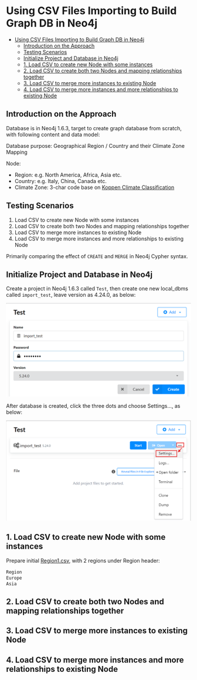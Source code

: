 # Using CSV Files Importing to Build Graph DB in Neo4j

- [Using CSV Files Importing to Build Graph DB in Neo4j](#using-csv-files-importing-to-build-graph-db-in-neo4j)
  - [Introduction on the Approach](#introduction-on-the-approach)
  - [Testing Scenarios](#testing-scenarios)
  - [Initialize Project and Database in Neo4j](#initialize-project-and-database-in-neo4j)
  - [1. Load CSV to create new Node with some instances](#1-load-csv-to-create-new-node-with-some-instances)
  - [2. Load CSV to create both two Nodes and mapping relationships together](#2-load-csv-to-create-both-two-nodes-and-mapping-relationships-together)
  - [3. Load CSV to merge more instances to existing Node](#3-load-csv-to-merge-more-instances-to-existing-node)
  - [4. Load CSV to merge more instances and more relationships to existing Node](#4-load-csv-to-merge-more-instances-and-more-relationships-to-existing-node)

## Introduction on the Approach

Database is in Neo4j 1.6.3, target to create graph database from scratch, with following content and data model:

Database purpose: Geographical Region / Country and their Climate Zone Mapping

Node:
- Region: e.g. North America, Africa, Asia etc.
- Country: e.g. Italy, China, Canada etc.
- Climate Zone: 3-char code base on [Koppen Climate Classification](https://en.wikipedia.org/wiki/K%C3%B6ppen_climate_classification)

## Testing Scenarios

1. Load CSV to create new Node with some instances
2. Load CSV to create both two Nodes and mapping relationships together
3. Load CSV to merge more instances to existing Node
4. Load CSV to merge more instances and more relationships to existing Node

Primarily comparing the effect of `CREATE` and `MERGE` in Neo4j Cypher syntax.

## Initialize Project and Database in Neo4j

Create a project in Neo4j 1.6.3 called `Test`, then create one new local_dbms called `import_test`, leave version as 4.24.0, as below:

![create_local_dbms](img/create_local_dbms.png)

After database is created, click the three dots and choose Settings..., as below:

![enter_dbms_settings](img/enter_dbms_settings.png)

## 1. Load CSV to create new Node with some instances

Prepare initial [Region1.csv](csv/region1.csv), with 2 regions under Region header:

```csv
Region
Europe
Asia
```



## 2. Load CSV to create both two Nodes and mapping relationships together

## 3. Load CSV to merge more instances to existing Node

## 4. Load CSV to merge more instances and more relationships to existing Node